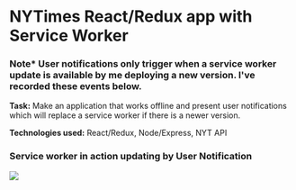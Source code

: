# NYTimes React/Redux app with Service Worker
### Note* User notifications only trigger when a service worker update is available by me deploying a new version.  I've recorded these events below.


**Task:**      Make an application that works offline and present user notifications which will replace a service worker if there is a newer version.

**Technologies used:** React/Redux, Node/Express, NYT API


### Service worker in action updating by User Notification
![](public/sw.gif)